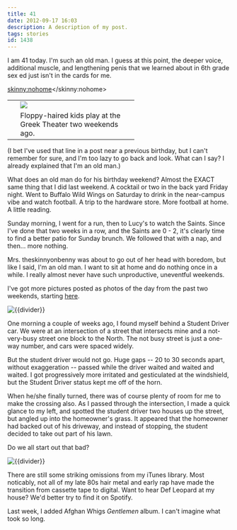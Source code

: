 ```yaml
---
title: 41
date: 2012-09-17 16:03
description: A description of my post.
tags: stories
id: 1438
---
```

I am 41 today.  I'm such an old man.  I guess at this point, the deeper voice, additional muscle, and lengthening penis that we learned about in 6th grade sex ed just isn't in the cards for me.

<skinny:nohome><table cellpadding="2" align="right"><tr><td width="5" rowspan="2"><spacer type="block" width="5" height="1"></td><td width="250" ><img src="/img/kids_greek.jpg"></td></tr><tr><td class="caption" width="250">Floppy-haired kids play at the Greek Theater two weekends ago.</td></tr></table></skinny:nohome>

(I bet I've used that line in a post near a previous birthday, but I can't remember for sure, and I'm too lazy to go back and look.  What can I say?  I already explained that I'm an old man.)

What does an old man do for his birthday weekend?  Almost the EXACT same thing that I did last weekend.  A cocktail or two in the back yard Friday night.  Went to Buffalo Wild Wings on Saturday to drink in the near-campus vibe and watch football.  A trip to the hardware store.  More football at home.  A little reading.

Sunday morning, I went for a run, then to Lucy's to watch the Saints.  Since I've done that two weeks in a row, and the Saints are 0 - 2, it's clearly time to find a better patio for Sunday brunch.  We followed that with a nap, and then... more nothing.

Mrs. theskinnyonbenny was about to go out of her head with boredom, but like I said, I'm an old man.  I want to sit at home and do nothing once in a while.  I really almost never have such unproductive, uneventful weekends.

I've got more pictures posted as photos of the day from the past two weekends, starting <a href="http://theskinnyonbenny.com/dailyphoto/2012/page.php?year=2012&month=09&day=17">here</a>.

<img src="/img/greenline.gif" class="greenline" alt="{{divider}}" />

One morning a couple of weeks ago, I found myself behind a Student Driver car.  We were at an intersection of a street that intersects mine and a not-very-busy street one block to the North.  The not busy street is just a one-way number, and cars were spaced widely.

But the student driver would not go.  Huge gaps -- 20 to 30 seconds apart, without exaggeration -- passed while the driver waited and waited and waited.  I got progressively more irritated and gesticulated at the windshield, but the Student Driver status kept me off of the horn.

When he/she finally turned, there was of course plenty of room for me to make the crossing also.  As I passed through the intersection, I made a quick glance to my left, and spotted the student driver two houses up the street, but angled up into the homeowner's grass.  It appeared that the homeowner had backed out of his driveway, and instead of stopping, the student decided to take out part of his lawn.

Do we all start out that bad?

<img src="/img/greenline.gif" class="greenline" alt="{{divider}}" />

There are still some striking omissions from my iTunes library.  Most noticably, not all of my late 80s hair metal and early rap have made the transition from cassette tape to digital.  Want to hear Def Leopard at my house?  We'd better try to find it on Spotify.

Last week, I added Afghan Whigs <i>Gentlemen</i> album.  I can't imagine what took so long.
